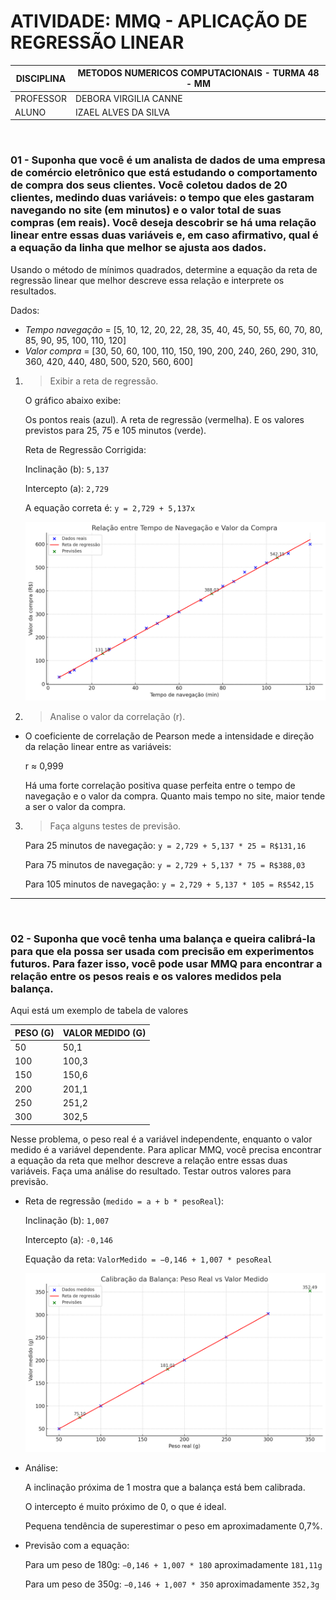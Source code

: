 # ATIVIDADE: MMQ - APLICAÇÃO DE REGRESSÃO LINEAR

| DISCIPLINA  | METODOS NUMERICOS COMPUTACIONAIS - TURMA 48 - MM  |
|-------------|-------------------------------------------------|
| PROFESSOR   | DEBORA VIRGILIA CANNE                          |
| ALUNO       | IZAEL ALVES DA SILVA                            |

<br>

### 01 - Suponha que você é um analista de dados de uma empresa de comércio eletrônico que está estudando o comportamento de compra dos seus clientes. Você coletou dados de 20 clientes, medindo duas variáveis: o tempo que eles gastaram navegando no site (em minutos) e o valor total de suas compras (em reais). Você deseja descobrir se há uma relação linear entre essas duas variáveis e, em caso afirmativo, qual é a equação da linha que melhor se ajusta aos dados.

Usando o método de mínimos quadrados, determine a equação da reta de regressão linear que melhor descreve essa relação e interprete os resultados.

Dados:

- *Tempo navegação* = [5, 10, 12, 20, 22, 28, 35, 40, 45, 50, 55, 60, 70, 80, 85, 90, 95, 100, 110, 120]
- *Valor compra* = [30, 50, 60, 100, 110, 150, 190, 200, 240, 260, 290, 310, 360, 420, 440, 480, 500, 520, 560, 600]

1. > Exibir a reta de regressão.

    O gráfico abaixo exibe:

    Os pontos reais (azul). A reta de regressão (vermelha). E os valores previstos para 25, 75 e 105 minutos (verde).

    Reta de Regressão Corrigida:

    Inclinação (b): `5,137`

    Intercepto (a): `2,729`

    A equação correta é: `y = 2,729 + 5,137x`
​

    ![alt text](images/image.png)  

2. > Analise o valor da correlação (r).
  
  - O coeficiente de correlação de Pearson mede a intensidade e direção da relação linear entre as variáveis:

    r ≈ 0,999

    Há uma forte correlação positiva quase perfeita entre o tempo de navegação e o valor da compra. Quanto mais tempo no site, maior tende a ser o valor da compra.

3. > Faça alguns testes de previsão.

    Para 25 minutos de navegação: `y = 2,729 + 5,137 * 25 = R$131,16`

    Para 75 minutos de navegação: `y = 2,729 + 5,137 * 75 = R$388,03`

    Para 105 minutos de navegação: `y = 2,729 + 5,137 * 105 = R$542,15`


---

<br>

### 02 - Suponha que você tenha uma balança e queira calibrá-la para que ela possa ser usada com precisão em experimentos futuros. Para fazer isso, você pode usar MMQ para encontrar a relação entre os pesos reais e os valores medidos pela balança.

Aqui está um exemplo de tabela de valores 


| PESO (G) | VALOR MEDIDO (G)       |
|---|---------|
| 50 | 50,1     |
| 100 | 100,3     |
| 150 | 150,6 |
| 200| 201,1  |
| 250 | 251,2 |
| 300 | 302,5 |

Nesse problema, o peso real é a variável independente, enquanto o valor medido é a variável dependente. Para aplicar MMQ, você precisa encontrar a equação da reta que melhor descreve a relação entre essas duas variáveis.
Faça uma análise do resultado. Testar outros valores para previsão.

  - Reta de regressão (`medido = a + b * pesoReal`):
          
    Inclinação (b): `1,007`

    Intercepto (a): `-0,146`

    Equação da reta: `ValorMedido = −0,146 + 1,007 * pesoReal`

    ![alt text](images/q2.png)


  - Análise:

    A inclinação próxima de 1 mostra que a balança está bem calibrada.

    O intercepto é muito próximo de 0, o que é ideal.

    Pequena tendência de superestimar o peso em aproximadamente 0,7%.


  - Previsão com a equação:
  
    Para um peso de 180g: `−0,146 + 1,007 * 180` aproximadamente `181,11g`
    
    Para um peso de 350g: `−0,146 + 1,007 * 350` aproximadamente `352,3g`